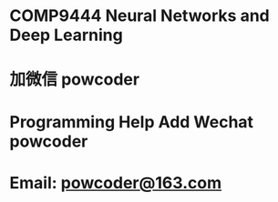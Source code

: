 # COMP9444 Neural Networks and Deep Learning
# 加微信 powcoder

# Programming Help Add Wechat powcoder

# Email: powcoder@163.com


